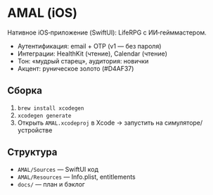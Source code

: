 # AMAL (iOS)

Нативное iOS‑приложение (SwiftUI): LifeRPG с ИИ‑гейммастером.

- Аутентификация: email + OTP (v1 — без пароля)
- Интеграции: HealthKit (чтение), Calendar (чтение)
- Тон: «мудрый старец», аудитория: новички
- Акцент: руническое золото (#D4AF37)

## Сборка
1) `brew install xcodegen`
2) `xcodegen generate`
3) Открыть `AMAL.xcodeproj` в Xcode → запустить на симуляторе/устройстве

## Структура
- `AMAL/Sources` — SwiftUI код
- `AMAL/Resources` — Info.plist, entitlements
- `docs/` — план и бэклог
